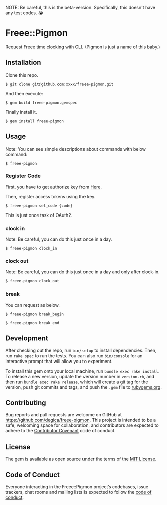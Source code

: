 NOTE: Be careful, this is the beta-version. Specifically, this doesn't have any test codes. 😭

# Freee::Pigmon

Request Freee time clocking with CLI. (Pigmon is just a name of this baby.)

## Installation

Clone this repo.

    $ git clone git@github.com:xxxx/freee-pigmon.git

And then execute:

    $ gem build freee-pigmon.gemspec

Finally install it.

    $ gem install freee-pigmon

## Usage

Note: You can see simple descriptions about commands with below command:

    $ freee-pigmon

### Register Code

First, you have to get authorize key from [Here](https://accounts.secure.freee.co.jp/public_api/authorize?client_id=a213888077faae573fdba8e5d7787448e84efbf5e9ca6584035deac9f74508a4&redirect_uri=urn:ietf:wg:oauth:2.0:oob&response_type=code).

Then, register access tokens using the key.

    $ freee-pigmon set_code {code}

This is just once task of OAuth2.

### clock in 

Note: Be careful, you can do this just once in a day.

    $ freee-pigmon clock_in

### clock out 

Note: Be careful, you can do this just once in a day and only after clock-in.

    $ freee-pigmon clock_out

### break

You can request as below.

    $ freee-pigmon break_begin

    $ freee-pigmon break_end

## Development

After checking out the repo, run `bin/setup` to install dependencies. Then, run `rake spec` to run the tests. You can also run `bin/console` for an interactive prompt that will allow you to experiment.

To install this gem onto your local machine, run `bundle exec rake install`. To release a new version, update the version number in `version.rb`, and then run `bundle exec rake release`, which will create a git tag for the version, push git commits and tags, and push the `.gem` file to [rubygems.org](https://rubygems.org).

## Contributing

Bug reports and pull requests are welcome on GitHub at https://github.com/degica/freee-pigmon. This project is intended to be a safe, welcoming space for collaboration, and contributors are expected to adhere to the [Contributor Covenant](http://contributor-covenant.org) code of conduct.

## License

The gem is available as open source under the terms of the [MIT License](https://opensource.org/licenses/MIT).

## Code of Conduct

Everyone interacting in the Freee::Pigmon project’s codebases, issue trackers, chat rooms and mailing lists is expected to follow the [code of conduct](https://github.com/[USERNAME]/freee-pigmon/blob/master/CODE_OF_CONDUCT.md).
